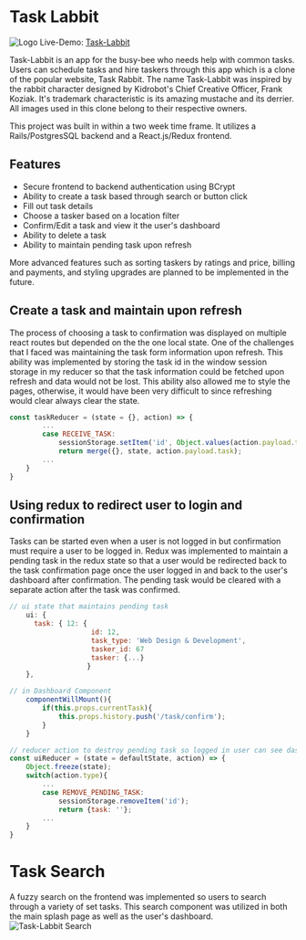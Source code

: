
# Task Labbit
![Logo](https://i.imgur.com/ArkWnb9.png)
Live-Demo: [Task-Labbit](https://task-labbit.herokuapp.com/#/)

Task-Labbit is an app for the busy-bee who needs help with common tasks. Users can schedule tasks and hire taskers through this app which is a clone of the popular website, Task Rabbit. The name Task-Labbit was inspired by the rabbit character designed by Kidrobot's Chief Creative Officer, Frank Koziak. It's trademark characteristic is its amazing mustache and its derrier. All images used in this clone belong to their respective owners. 

This project was built in within a two week time frame. It utilizes a Rails/PostgresSQL backend and a React.js/Redux frontend.

##  Features
* Secure frontend to backend authentication using BCrypt
* Ability to create a task based through search or button click
* Fill out task details
* Choose a tasker based on a location filter
* Confirm/Edit a task and view it the user's dashboard
* Ability to delete a task
* Ability to maintain pending task upon refresh

More advanced features such as sorting taskers by ratings and price, billing and payments, and styling upgrades are planned to be implemented in the future.

## Create a task and maintain upon refresh
The process of choosing a task to confirmation was displayed on multiple react routes but depended on the the one local state. One of the challenges that I faced was maintaining the task form information upon refresh. This ability was implemented by storing the task id in the window session storage in my reducer so that the task information could be fetched upon refresh and data would not be lost. This ability also allowed me to style the pages, otherwise, it would have been very difficult to since refreshing would clear always clear the state.
      
```javascript
const taskReducer = (state = {}, action) => {   
        ...
        case RECEIVE_TASK:
            sessionStorage.setItem('id', Object.values(action.payload.task)[0].id);
            return merge({}, state, action.payload.task);
        ...
    }
}
```
## Using redux to redirect user to login and confirmation 
Tasks can be started even when a user is not logged in but confirmation must require a user to be logged in. Redux was implemented to maintain a pending task in the redux state so that a user would be redirected back to the task confirmation page once the user logged in and back to the user's dashboard after confirmation. The pending task would be cleared with a separate action after the task was confirmed. 

```javascript 
// ui state that maintains pending task
    ui: {
      task: { 12: {
                    id: 12,
                    task_type: 'Web Design & Development',
                    tasker_id: 67
                    tasker: {...}
                   }
    },

// in Dashboard Component
    componentWillMount(){
        if(this.props.currentTask){
            this.props.history.push('/task/confirm');
        }
    }

// reducer action to destroy pending task so logged in user can see dashboard
const uiReducer = (state = defaultState, action) => {
    Object.freeze(state);
    switch(action.type){
        ...
        case REMOVE_PENDING_TASK:
            sessionStorage.removeItem('id');
            return {task: ''};
        ...
    }
}
```

# Task Search
A fuzzy search on the frontend was implemented so users to search through a variety of set tasks. This search component was utilized in both the main splash page as well as the user's dashboard.
![Task-Labbit Search](https://i.imgur.com/eKaK0pC.png)


